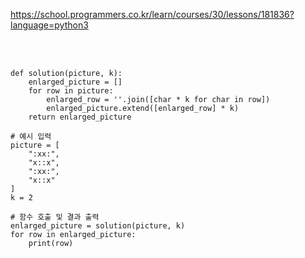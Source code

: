 https://school.programmers.co.kr/learn/courses/30/lessons/181836?language=python3

<br>

</br>

```
def solution(picture, k):
    enlarged_picture = []
    for row in picture:
        enlarged_row = ''.join([char * k for char in row])
        enlarged_picture.extend([enlarged_row] * k)
    return enlarged_picture

# 예시 입력
picture = [
    ":xx:",
    "x::x",
    ":xx:",
    "x::x"
]
k = 2

# 함수 호출 및 결과 출력
enlarged_picture = solution(picture, k)
for row in enlarged_picture:
    print(row)
```
